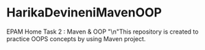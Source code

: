 # HarikaDevineniMavenOOP
EPAM Home Task 2 : Maven &amp; OOP
"\n"This repository is created to practice OOPS concepts by using Maven project.
